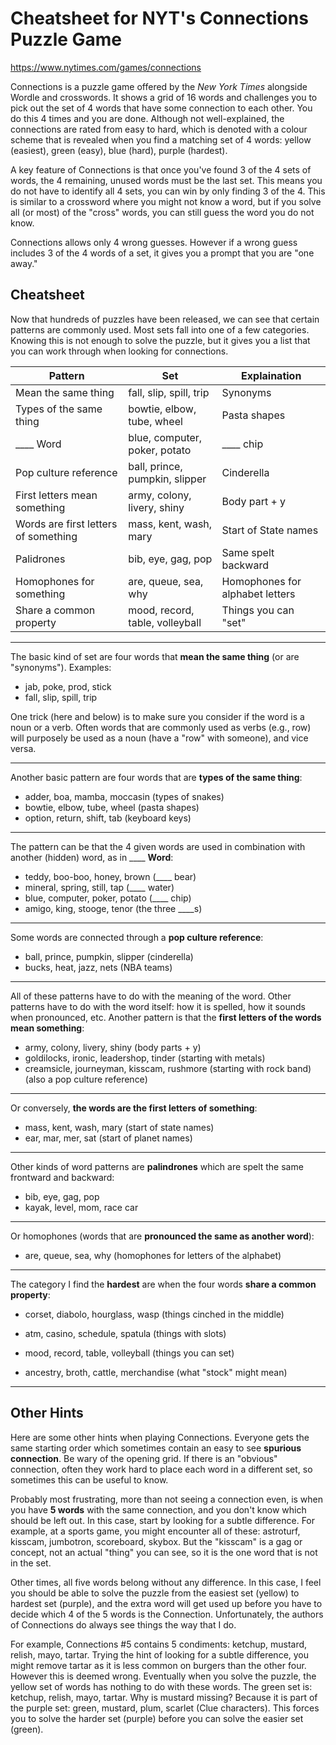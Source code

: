 # Cheatsheet for NYT's Connections Puzzle Game

https://www.nytimes.com/games/connections

Connections is a puzzle game offered by the _New York Times_ alongside Wordle and crosswords. It shows a grid of 16 words and challenges you to pick out the set of 4 words that have some connection to each other. You do this 4 times and you are done. Although not well-explained, the connections are rated from easy to hard, which is denoted with a colour scheme that is revealed when you find a matching set of 4 words: yellow (easiest), green (easy), blue (hard), purple (hardest). 

A key feature of Connections  is that once you've found 3 of the 4 sets of words, the 4 remaining, unused words must be the last set. This means you do not have to identify all 4 sets, you can win by only finding 3 of the 4. This is similar to a crossword where you might not know a word, but if you solve all (or most) of the "cross" words, you can still guess the word you do not know.

Connections allows only 4 wrong guesses. However if a wrong guess includes 3 of the 4 words of a set, it gives you a prompt that you are "one away."

## Cheatsheet

Now that hundreds of puzzles have been released, we can see that certain patterns are commonly used. Most sets fall into one of a few categories. Knowing this is not enough to solve the puzzle, but it gives you a list that you can work through when looking for connections.

| Pattern                              | Set                             | Explaination                    |
| ------------------------------------ | ------------------------------- | ------------------------------- |
| Mean the same thing                  | fall, slip, spill, trip         | Synonyms                        |
| Types of the same thing              | bowtie, elbow, tube, wheel      | Pasta shapes                    |
| ____ Word                            | blue, computer, poker, potato   | ____ chip                       |
| Pop culture reference                | ball, prince, pumpkin, slipper  | Cinderella                      |
| First letters mean something         | army, colony, livery, shiny     | Body part + y                   |
| Words are first letters of something | mass, kent, wash, mary          | Start of State names            |
| Palidrones                           | bib, eye, gag, pop              | Same spelt backward             |
| Homophones for something             | are, queue, sea, why            | Homophones for alphabet letters |
| Share a common property              | mood, record, table, volleyball | Things you can "set"            |

---

The basic kind of set are four words that **mean the same thing** (or are "synonyms"). Examples:
* jab, poke, prod, stick 
* fall, slip, spill, trip

One trick (here and below) is to make sure you consider if the word is a noun or a verb. Often words that are commonly used as verbs (e.g., row) will purposely be used as a noun (have a "row" with someone), and vice versa. 

---

Another basic pattern are four words that are **types of the same thing**:

* adder, boa, mamba, moccasin (types of snakes)
* bowtie, elbow, tube, wheel (pasta shapes)
* option, return, shift, tab (keyboard keys)

---

The pattern can be that the 4 given words are used in combination with another (hidden) word, as in  ____ **Word**:

* teddy, boo-boo, honey, brown (____ bear)
* mineral, spring, still, tap (____ water)
* blue, computer, poker, potato (____ chip)
* amigo, king, stooge, tenor (the three ____s)

---

Some words are connected through a **pop culture reference**:
* ball, prince, pumpkin, slipper (cinderella)
* bucks, heat, jazz, nets (NBA teams)

---

All of these patterns have to do with the meaning of the word. Other patterns have to do with the word itself: how it is spelled, how it sounds when pronounced, etc. Another pattern is that the **first letters of the words mean something**: 

* army, colony, livery, shiny (body parts + y)
* goldilocks, ironic, leadershop, tinder (starting with metals)
* creamsicle, journeyman, kisscam, rushmore (starting with rock band) (also a pop culture reference)

---

Or conversely, **the words are the first letters of something**: 

* mass, kent, wash, mary (start of state names)
* ear, mar, mer, sat (start of planet names)

---

Other kinds of word patterns are **palindrones** which are spelt the same frontward and backward:

* bib, eye, gag, pop
* kayak, level, mom, race car

---

Or homophones (words that are **pronounced the same as another word**):

* are, queue, sea, why (homophones for letters of the alphabet)

---

The category I find the **hardest** are when the four words **share a common property**:

* corset, diabolo, hourglass, wasp (things cinched in the middle)

* atm, casino, schedule, spatula (things with slots)

* mood, record, table, volleyball (things you can set)

* ancestry, broth, cattle, merchandise (what "stock" might mean)

---

## Other Hints

Here are some other hints when playing Connections. Everyone gets the same starting order which sometimes contain an easy to see **spurious connection**. Be wary of the opening grid. If there is an "obvious" connection, often they work hard to place each word in a different set, so sometimes this can be useful to know.

Probably most frustrating, more than not seeing a connection even, is when you have **5 words** with the same connection, and you don't know which should be left out. In this case, start by looking for a subtle difference. For example, at a sports game, you might encounter all of these: astroturf, kisscam, jumbotron, scoreboard, skybox. But the "kisscam" is a gag or concept, not an actual "thing" you can see, so it is the one word that is not in the set.

Other times, all five words belong without any difference. In this case, I feel you should be able to solve the puzzle from the easiest set (yellow) to hardest set (purple), and the extra word will get used up before you have to decide which 4 of the 5 words is the Connection. Unfortunately, the authors of Connections do always see things the way that I do.

For example, Connections #5 contains 5 condiments: ketchup, mustard, relish, mayo, tartar. Trying the hint of looking for a subtle difference, you might remove tartar as it is less common on burgers than the other four. However this is deemed wrong. Eventually when you solve the puzzle, the yellow set of words has nothing to do with these words. The green set is: ketchup, relish, mayo, tartar. Why is mustard missing? Because it is part of the purple set: green, mustard, plum, scarlet (Clue characters). This forces you to solve the harder set (purple) before you can solve the easier set (green).
